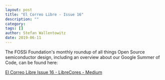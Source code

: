 ```yaml
---
layout: post
title: "El Correo Libre - Issue 16"
description: ""
category:
tags: []
author: Stefan Wallentowitz
date: 2019-06-11
---
```


The FOSSi Foundation's monthly roundup of all things Open Source
semiconductor design, including an overview about our Google Summer of
Code, can be found here:

<script async src="https://static.medium.com/embed.js"></script><a class="m-story" href="https://medium.com/librecores/el-correo-libre-issue-16-3b1946cd3535">El Correo Libre Issue 16 - LibreCores - Medium</a>
